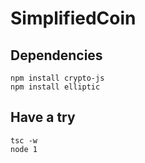 # SimplifiedCoin

## Dependencies
```
npm install crypto-js
npm install elliptic
```

## Have a try
```
tsc -w
node 1
```